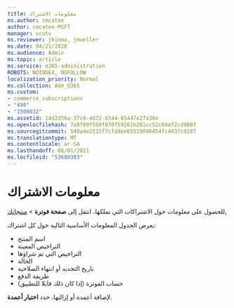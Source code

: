 ```yaml
---
title: معلومات الاشتراك
ms.author: cmcatee
author: cmcatee-MSFT
manager: scotv
ms.reviewer: jkinma, jmueller
ms.date: 04/21/2020
ms.audience: Admin
ms.topic: article
ms.service: o365-administration
ROBOTS: NOINDEX, NOFOLLOW
localization_priority: Normal
ms.collection: Adm_O365
ms.custom:
- commerce_subscriptions
- "490"
- "1500032"
ms.assetid: 14d2d36a-37cd-4d72-8344-85447e27a38e
ms.openlocfilehash: 7a9f09f559f070759261b261cc52c04af2cd9007
ms.sourcegitcommit: 540a4e2515f7cfddee65519046454fc4437cd287
ms.translationtype: MT
ms.contentlocale: ar-SA
ms.lasthandoff: 08/01/2021
ms.locfileid: "53680393"
---
```

# <a name="subscription-information"></a>معلومات الاشتراك

للحصول على معلومات حول الاشتراكات التي تملكها، انتقل إلى **صفحة فوترة** \> [منتجاتك.](https://go.microsoft.com/fwlink/p/?linkid=842054)
  
يعرض الجدول المعلومات الأساسية التالية حول كل اشتراك:
  
- اسم المنتج
- التراخيص المعينة
- التراخيص التي تم شراؤها
- الحالة
- تاريخ التجديد أو انتهاء الصلاحية
- طريقة الدفع
- حساب الفوترة (إذا كان ذلك قابلا للتطبيق)
 
لإضافة أعمدة أو إزالتها، حدد **اختيار أعمدة**.